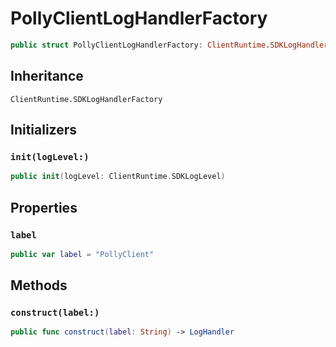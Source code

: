 # PollyClientLogHandlerFactory

``` swift
public struct PollyClientLogHandlerFactory: ClientRuntime.SDKLogHandlerFactory 
```

## Inheritance

`ClientRuntime.SDKLogHandlerFactory`

## Initializers

### `init(logLevel:)`

``` swift
public init(logLevel: ClientRuntime.SDKLogLevel) 
```

## Properties

### `label`

``` swift
public var label = "PollyClient"
```

## Methods

### `construct(label:)`

``` swift
public func construct(label: String) -> LogHandler 
```
